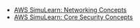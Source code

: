 - [AWS SimuLearn: Networking Concepts](./Networking%20Concepts.pdf)
- [AWS SimuLearn: Core Security Concepts](./Networking%20Concepts.pdf)
